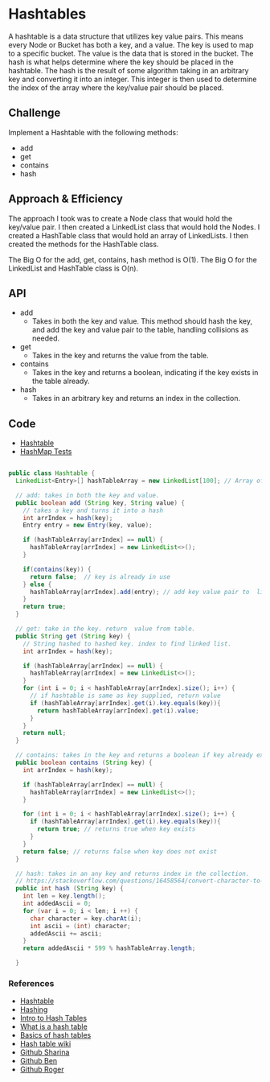 # Hashtables
<!-- Short summary or background information -->
A hashtable is a data structure that utilizes key value pairs. This means every Node or Bucket has both a key, and a value. The key is used to map to a specific bucket. The value is the data that is stored in the bucket. The hash is what helps determine where the key should be placed in the hashtable. The hash is the result of some algorithm taking in an arbitrary key and converting it into an integer. This integer is then used to determine the index of the array where the key/value pair should be placed.

## Challenge
<!-- Description of the challenge -->
Implement a Hashtable with the following methods:
- add
- get
- contains
- hash

## Approach & Efficiency
<!-- What approach did you take? Why? What is the Big O space/time for this approach? -->
The approach I took was to create a Node class that would hold the key/value pair. I then created a LinkedList class that would hold the Nodes. I created a HashTable class that would hold an array of LinkedLists. I then created the methods for the HashTable class.

The Big O for the add, get, contains, hash method is O(1).
The Big O for the LinkedList and HashTable class is O(n).

## API
<!-- Description of each method publicly available in each of your hashtable -->
- add
  - Takes in both the key and value. This method should hash the key, and add the key and value pair to the table, handling collisions as needed.
- get
  - Takes in the key and returns the value from the table.
- contains
  - Takes in the key and returns a boolean, indicating if the key exists in the table already.
- hash
  - Takes in an arbitrary key and returns an index in the collection.

## Code

- [Hashtable](https://github.com/mtorres6739/data-structures-and-algorithms/blob/main/java/datastructures/lib/src/main/java/datastructures/hashtable/Hashtable.java)
- [HashMap Tests](https://github.com/mtorres6739/data-structures-and-algorithms/blob/main/java/datastructures/lib/src/test/java/datastructures/hashtableTest/HashtableTest.java)

```java

public class Hashtable {
  LinkedList<Entry>[] hashTableArray = new LinkedList[100]; // Array of linked lists make this public

  // add: takes in both the key and value.
  public boolean add (String key, String value) {
    // takes a key and turns it into a hash
    int arrIndex = hash(key);
    Entry entry = new Entry(key, value);

    if (hashTableArray[arrIndex] == null) {
      hashTableArray[arrIndex] = new LinkedList<>();
    }

    if(contains(key)) {
      return false;  // key is already in use
    } else {
      hashTableArray[arrIndex].add(entry); // add key value pair to  linked list.
    }
    return true;
  }

  // get: take in the key. return  value from table.
  public String get (String key) {
    // String hashed to hashed key. index to find linked list.
    int arrIndex = hash(key);

    if (hashTableArray[arrIndex] == null) {
      hashTableArray[arrIndex] = new LinkedList<>();
    }
    for (int i = 0; i < hashTableArray[arrIndex].size(); i++) {
      // if hashtable is same as key supplied, return value
      if (hashTableArray[arrIndex].get(i).key.equals(key)){
        return hashTableArray[arrIndex].get(i).value;
      }
    }
    return null;
  }

  // contains: takes in the key and returns a boolean if key already exists
  public boolean contains (String key) {
    int arrIndex = hash(key);

    if (hashTableArray[arrIndex] == null) {
      hashTableArray[arrIndex] = new LinkedList<>();
    }

    for (int i = 0; i < hashTableArray[arrIndex].size(); i++) {
      if (hashTableArray[arrIndex].get(i).key.equals(key)){
        return true; // returns true when key exists
      }
    }
    return false; // returns false when key does not exist
  }

  // hash: takes in an any key and returns index in the collection.
  // https://stackoverflow.com/questions/16458564/convert-character-to-ascii-numeric-value-in-java#targetText=Just%20cast%20your%20char%20as,%2F%2F%20ascii%20is%20now%2097.
  public int hash (String key) {
    int len = key.length();
    int addedAscii = 0;
    for (var i = 0; i < len; i ++) {
      char character = key.charAt(i);
      int ascii = (int) character;
      addedAscii += ascii;
    }
    return addedAscii * 599 % hashTableArray.length;

  }

```

### References

- [Hashtable](https://www.geeksforgeeks.org/implementing-our-own-hash-table-with-separate-chaining-in-java/)
- [Hashing](https://www.geeksforgeeks.org/hashing-set-2-separate-chaining/)
- [Intro to Hash Tables](https://codefellows.github.io/common_curriculum/data_structures_and_algorithms/Code_401/class-30/resources/Hashtables.html)
- [What is a hash table](https://www.youtube.com/watch?v=MfhjkfocRR0)
- [Basics of hash tables](https://www.hackerearth.com/practice/data-structures/hash-tables/basics-of-hash-tables/tutorial/)
- [Hash table wiki](https://en.wikipedia.org/wiki/Hash_table)
- [Github Sharina](https://github.com/SharinaS)
- [Github Ben](https://github.com/akkanben)
- [Github Roger](https://github.com/RogerMReyes)
